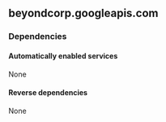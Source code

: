 ## beyondcorp.googleapis.com

### Dependencies

#### Automatically enabled services

None

#### Reverse dependencies

None
